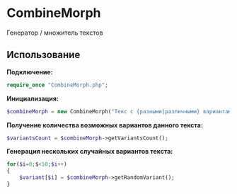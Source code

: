 # CombineMorph
Генератор / множитель текстов

## Использование

**Подключение:**

```php
require_once "CombineMorph.php";
```

**Инициализация:**

```php
$combineMorph = new CombineMorph("Текс с {разными|различными} вариантами в {виде|формате|форме} специального синтаксиса");
```

**Получение количества возможных вариантов данного текста:**

```php
$variantsCount = $combineMorph->getVariantsCount();
```

**Генерация нескольких случайных вариантов текста:**

```php
for($i=0;$<10;$i++)
{
    $variant[$i] = $combineMorph->getRandomVariant();
}
```
